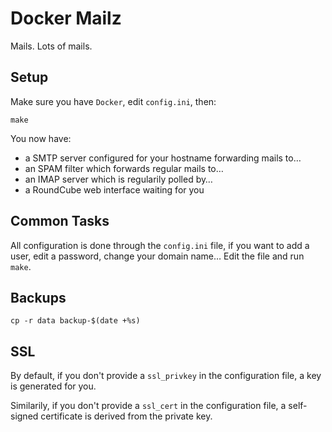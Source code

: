 # Docker Mailz

Mails. Lots of mails.

## Setup

Make sure you have `Docker`, edit `config.ini`, then:

    make

You now have:

- a SMTP server configured for your hostname forwarding mails to…
- an SPAM filter which forwards regular mails to…
- an IMAP server which is regularily polled by…
- a RoundCube web interface waiting for you

## Common Tasks

All configuration is done through the `config.ini` file, if you want
to add a user, edit a password, change your domain name… Edit the file
and run `make`.

## Backups

    cp -r data backup-$(date +%s)

## SSL

By default, if you don't provide a `ssl_privkey` in the configuration
file, a key is generated for you.

Similarily, if you don't provide a `ssl_cert` in the configuration file,
a self-signed certificate is derived from the private key.
